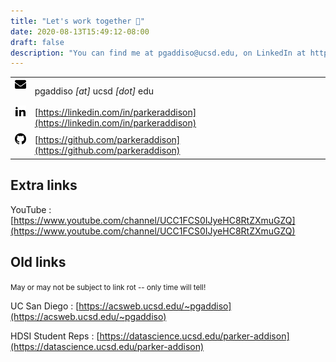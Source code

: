 ```yaml
---
title: "Let's work together 📡"
date: 2020-08-13T15:49:12-08:00
draft: false
description: "You can find me at pgaddiso@ucsd.edu, on LinkedIn at https://linkedin.com/in/parkeraddison, on GitHub at https://github.com/parkeraddison, and on my academic homepage at https://acsweb.ucsd.edu/~pgaddiso"
---
```


| | |
|:-:|:--|
| <img src="/icons/SVG/mail.svg" height=18>&nbsp; | pgaddiso *[at]* ucsd *[dot]* edu |
| <img src="/icons/SVG/linkedin2.svg" height=18>&nbsp; | [https://linkedin.com/in/parkeraddison](https://linkedin.com/in/parkeraddison) |
| <img src="/icons/SVG/github.svg" height=18>&nbsp; | [https://github.com/parkeraddison](https://github.com/parkeraddison) |

## Extra links

YouTube
: [https://www.youtube.com/channel/UCC1FCS0IJyeHC8RtZXmuGZQ](https://www.youtube.com/channel/UCC1FCS0IJyeHC8RtZXmuGZQ)

## Old links

<small>May or may not be subject to link rot -- only time will tell!</small>

UC San Diego
: [https://acsweb.ucsd.edu/~pgaddiso](https://acsweb.ucsd.edu/~pgaddiso)

HDSI Student Reps
: [https://datascience.ucsd.edu/parker-addison](https://datascience.ucsd.edu/parker-addison)  
